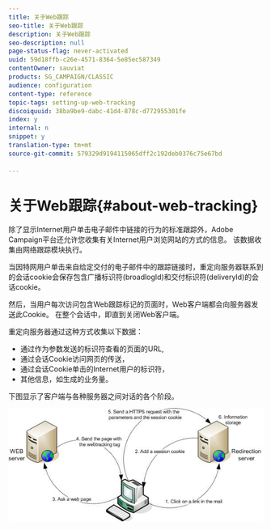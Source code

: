 ```yaml
---
title: 关于Web跟踪
seo-title: 关于Web跟踪
description: 关于Web跟踪
seo-description: null
page-status-flag: never-activated
uuid: 59d18ffb-c26e-4571-8364-5e85ec587349
contentOwner: sauviat
products: SG_CAMPAIGN/CLASSIC
audience: configuration
content-type: reference
topic-tags: setting-up-web-tracking
discoiquuid: 38ba9be9-dabc-41d4-878c-d772955301fe
index: y
internal: n
snippet: y
translation-type: tm+mt
source-git-commit: 579329d9194115065dff2c192deb0376c75e67bd

---
```



# 关于Web跟踪{#about-web-tracking}

除了显示Internet用户单击电子邮件中链接的行为的标准跟踪外，Adobe Campaign平台还允许您收集有关Internet用户浏览网站的方式的信息。 该数据收集由网络跟踪模块执行。

当因特网用户单击来自给定交付的电子邮件中的跟踪链接时，重定向服务器联系到的会话cookie会保存包含广播标识符(broadlogId)和交付标识符(deliveryId)的会话cookie。

然后，当用户每次访问包含Web跟踪标记的页面时，Web客户端都会向服务器发送此Cookie。 在整个会话中，即直到关闭Web客户端。

重定向服务器通过这种方式收集以下数据：

* 通过作为参数发送的标识符查看的页面的URL,
* 通过会话Cookie访问网页的传送，
* 通过会话Cookie单击的Internet用户的标识符，
* 其他信息，如生成的业务量。

下图显示了客户端与各种服务器之间对话的各个阶段。

![](assets/d_ncs_integration_webtracking_structure1.png)

